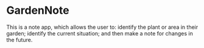 # GardenNote
This is a note app, which allows the user to: 
  identify the plant or area in their garden; 
  identify the current situation; and 
  then make a note for changes in the future.
